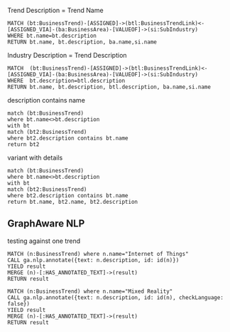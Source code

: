 
Trend Description = Trend Name
~~~
MATCH (bt:BusinessTrend)-[ASSIGNED]->(btl:BusinessTrendLink)<-[ASSIGNED_VIA]-(ba:BusinessArea)-[VALUEOF]->(si:SubIndustry)
WHERE bt.name=bt.description
RETURN bt.name, bt.description, ba.name,si.name
~~~


Industry Description = Trend Description
~~~~
MATCH  (bt:BusinessTrend)-[ASSIGNED]->(btl:BusinessTrendLink)<-[ASSIGNED_VIA]-(ba:BusinessArea)-[VALUEOF]->(si:SubIndustry)
WHERE  bt.description=btl.description
RETURN bt.name, bt.description, btl.description, ba.name,si.name
~~~~


description contains name
~~~~
match (bt:BusinessTrend)
where bt.name<>bt.description
with bt
match (bt2:BusinessTrend) 
where bt2.description contains bt.name
return bt2
~~~~

variant with details

~~~~
match (bt:BusinessTrend)
where bt.name<>bt.description
with bt
match (bt2:BusinessTrend) 
where bt2.description contains bt.name
return bt.name, bt2.name, bt2.description
~~~~

## GraphAware NLP


testing against one trend

~~~
MATCH (n:BusinessTrend) where n.name="Internet of Things"
CALL ga.nlp.annotate({text: n.description, id: id(n)})
YIELD result
MERGE (n)-[:HAS_ANNOTATED_TEXT]->(result)
RETURN result
~~~

~~~
MATCH (n:BusinessTrend) where n.name="Mixed Reality"
CALL ga.nlp.annotate({text: n.description, id: id(n), checkLanguage: false}) 
YIELD result
MERGE (n)-[:HAS_ANNOTATED_TEXT]->(result)
RETURN result
~~~

